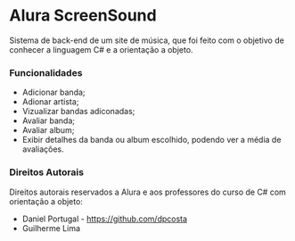 # Alura ScreenSound
Sistema de back-end de um site de música, que foi feito com o objetivo de conhecer a linguagem C# e a orientação a objeto.

### Funcionalidades
- Adicionar banda;
- Adionar artista;
- Vizualizar bandas adiconadas;
- Avaliar banda;
- Avaliar album;
- Exibir detalhes da banda ou album escolhido, podendo ver a média de avaliações.

### Direitos Autorais
Direitos autorais reservados a Alura e aos professores do curso de C# com orientação a objeto:
- Daniel Portugal - https://github.com/dpcosta
- Guilherme Lima
